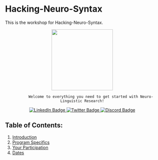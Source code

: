 # Hacking-Neuro-Syntax

This is the workshop for Hacking-Neuro-Syntax.

<div id="header" align="center">
    <p> <img src="https://64.media.tumblr.com/31120ea605854471d6fddd6c04c6e71a/tumblr_msvqr707oC1rjatglo1_r1_500.gifv" width="200px"><br>

            Welcome to everything you need to get started with Neuro-Linguistic Research!
</p>

</div>
<div id="badges" align="center">
    <a href="https://www.linkedin.com/in/kclinguistics/">
        <img src="https://img.shields.io/badge/LinkedIn-blue?style=for-the-badge&logo=linkedin&logoColor=white" alt="LinkedIn Badge"/>
    </a>
    <a href="https://twitter.com/KCLinguistics">
        <img src="https://img.shields.io/badge/Twitter-blue?style=for-the-badge&logo=twitter&logoColor=white" alt="Twitter Badge"/>
    </a>
    <a href="https://discord.com/invite/fUnRJ4YNUr?fbclid=IwAR1TTERsHU-_ZbME_CmQcET3yEnGESqbp2cpq1Nbbbob15LihlvTM4ImqIg">
        <img src="https://img.shields.io/badge/Discord-green?style=for-the-badge&logo=discord&logoColor=blue" alt="Discord Badge"/>
    </a>
</div>





## Table of Contents:
1. [Introduction](pages/Introduction.md) 
2. [Program Specifics](pages/Program-Specifics.md)
3. [Your Participation](pages/Your-Participation.md)
4. [Dates](pages/Dates.md)
